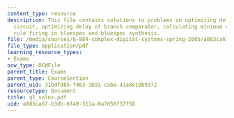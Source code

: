 ```yaml
---
content_type: resource
description: This file contains solutions to problems on optimizing delay of a sign-extension
  circuit, optimizing delay of branch comparator, calculating minimum clock period,
  rule firing in bluespec and bluespec synthesis.
file: /media/courses/6-884-complex-digital-systems-spring-2005/a883ca67b3db6f40311a0a7d58f37758_q1_solns.pdf
file_type: application/pdf
learning_resource_types:
- Exams
ocw_type: OCWFile
parent_title: Exams
parent_type: CourseSection
parent_uid: 31bdfd85-f463-3b91-caba-41a8e10b9372
resourcetype: Document
title: q1_solns.pdf
uid: a883ca67-b3db-6f40-311a-0a7d58f37758
---
```

